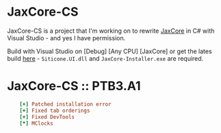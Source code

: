 # JaxCore-CS

JaxCore-CS is a project that I'm working on to rewrite [JaxCore](https://jaxcore.app/) in C# with Visual Studio - and yes I have permission.

Build with Visual Studio on [Debug] [Any CPU] [JaxCore] or get the lates build [here](https://github.com/Dismalitie/JaxCore-CS/tree/main/JaxCore-Installer/bin/Debug) - `Siticone.UI.dll` and `JaxCore-Installer.exe` are required.

# JaxCore-CS :: PTB3.A1

```ini
    [+] Patched installation error
    [+] Fixed tab orderings
    [+] Fixed DevTools
    [*] MClocks
```

